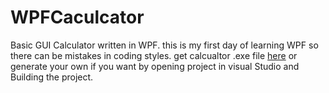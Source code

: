 # WPFCaculcator
Basic GUI Calculator written in WPF. this is my first day of learning WPF so there can be mistakes in coding styles.
get calcualtor .exe file [here](https://github.com/akashmjain/WPFCaculcator/blob/main/Executable/Calculator.exe) or generate your own if you want by opening project in visual Studio and Building the project.
